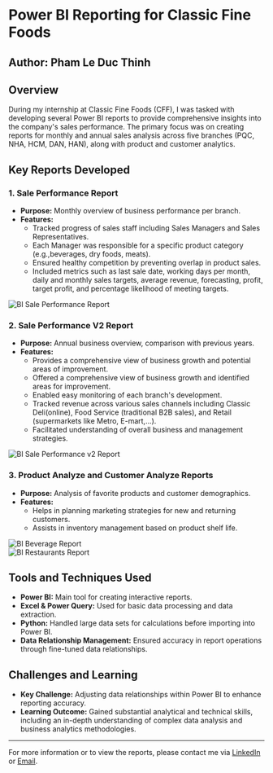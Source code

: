 # Power BI Reporting for Classic Fine Foods
## Author: Pham Le Duc Thinh  
## Overview
During my internship at Classic Fine Foods (CFF), I was tasked with developing
several Power BI reports to provide comprehensive insights into the company's sales
performance. The primary focus was on creating reports for monthly and annual sales
analysis across five branches (PQC, NHA, HCM, DAN, HAN), along with product
and customer analytics.

## Key Reports Developed

### 1. Sale Performance Report
- **Purpose:** Monthly overview of business performance per branch.
- **Features:**
  - Tracked progress of sales staff including Sales Managers and Sales Representatives.
  - Each Manager was responsible for a specific product category (e.g.,beverages, dry foods, meats).
  - Ensured healthy competition by preventing overlap in product sales.
  - Included metrics such as last sale date, working days per month, daily and monthly sales targets, average revenue, forecasting, profit, target profit, and percentage likelihood of meeting targets.

![BI Sale Performance Report](link_to_image_here)  <!-- Replace 'link_to_image_here' with the actual image URL -->

### 2. Sale Performance V2 Report
- **Purpose:** Annual business overview, comparison with previous years.
- **Features:**
  - Provides a comprehensive view of business growth and potential areas of improvement.
  - Offered a comprehensive view of business growth and identified areas for improvement.
  - Enabled easy monitoring of each branch's development.
  - Tracked revenue across various sales channels including Classic Deli(online), Food Service (traditional B2B sales), and Retail (supermarkets like Metro, E-mart,...).
  - Facilitated understanding of overall business and management strategies.

![BI Sale Performance v2 Report](link_to_image_here)

### 3. Product Analyze and Customer Analyze Reports
- **Purpose:** Analysis of favorite products and customer demographics.
- **Features:**
  - Helps in planning marketing strategies for new and returning customers.
  - Assists in inventory management based on product shelf life.

![BI Beverage Report](link_to_image_here)  
![BI Restaurants Report](link_to_image_here)

## Tools and Techniques Used
- **Power BI:** Main tool for creating interactive reports.
- **Excel & Power Query:** Used for basic data processing and data extraction.
- **Python:** Handled large data sets for calculations before importing into Power BI.
- **Data Relationship Management:** Ensured accuracy in report operations through fine-tuned data relationships.

## Challenges and Learning
- **Key Challenge:** Adjusting data relationships within Power BI to enhance reporting accuracy.
- **Learning Outcome:** Gained substantial analytical and technical skills, including an in-depth understanding of complex data analysis and business analytics methodologies.

---
For more information or to view the reports, please contact me via [LinkedIn](your_linkedin_profile_link_here) or [Email](your_email_address_here).
